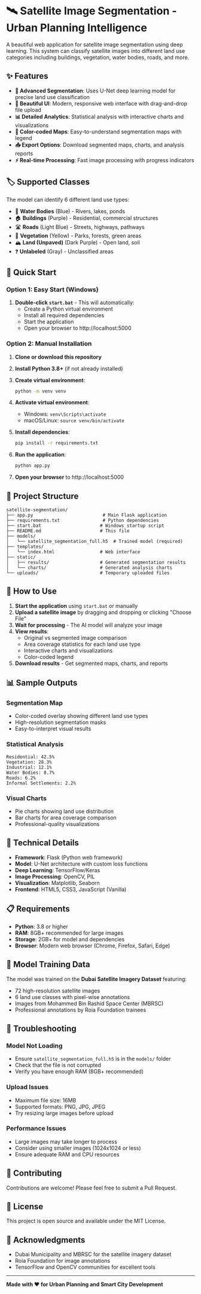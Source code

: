 # 🛰️ Satellite Image Segmentation - Urban Planning Intelligence

A beautiful web application for satellite image segmentation using deep learning. This system can classify satellite images into different land use categories including buildings, vegetation, water bodies, roads, and more.

## ✨ Features

- **🎯 Advanced Segmentation**: Uses U-Net deep learning model for precise land use classification
- **🎨 Beautiful UI**: Modern, responsive web interface with drag-and-drop file upload
- **📊 Detailed Analytics**: Statistical analysis with interactive charts and visualizations
- **🎨 Color-coded Maps**: Easy-to-understand segmentation maps with legend
- **📥 Export Options**: Download segmented maps, charts, and analysis reports
- **⚡ Real-time Processing**: Fast image processing with progress indicators

## 🏷️ Supported Classes

The model can identify 6 different land use types:

- 🌊 **Water Bodies** (Blue) - Rivers, lakes, ponds
- 🏠 **Buildings** (Purple) - Residential, commercial structures  
- 🛣️ **Roads** (Light Blue) - Streets, highways, pathways
- 🌱 **Vegetation** (Yellow) - Parks, forests, green areas
- 🏔️ **Land (Unpaved)** (Dark Purple) - Open land, soil
- ❓ **Unlabeled** (Gray) - Unclassified areas

## 🚀 Quick Start

### Option 1: Easy Start (Windows)
1. **Double-click `start.bat`** - This will automatically:
   - Create a Python virtual environment
   - Install all required dependencies
   - Start the application
   - Open your browser to http://localhost:5000

### Option 2: Manual Installation

1. **Clone or download this repository**

2. **Install Python 3.8+** (if not already installed)

3. **Create virtual environment**:
   ```bash
   python -m venv venv
   ```

4. **Activate virtual environment**:
   - Windows: `venv\Scripts\activate`
   - macOS/Linux: `source venv/bin/activate`

5. **Install dependencies**:
   ```bash
   pip install -r requirements.txt
   ```

6. **Run the application**:
   ```bash
   python app.py
   ```

7. **Open your browser** to http://localhost:5000

## 📁 Project Structure

```
satellite-segmentation/
├── app.py                          # Main Flask application
├── requirements.txt                # Python dependencies
├── start.bat                      # Windows startup script
├── README.md                      # This file
├── models/
│   └── satellite_segmentation_full.h5  # Trained model (required)
├── templates/
│   └── index.html                 # Web interface
├── static/
│   ├── results/                   # Generated segmentation results
│   └── charts/                    # Generated analysis charts
└── uploads/                       # Temporary uploaded files
```

## 🎯 How to Use

1. **Start the application** using `start.bat` or manually
2. **Upload a satellite image** by dragging and dropping or clicking "Choose File"
3. **Wait for processing** - The AI model will analyze your image
4. **View results**:
   - Original vs segmented image comparison
   - Area coverage statistics for each land use type
   - Interactive charts and visualizations
   - Color-coded legend
5. **Download results** - Get segmented maps, charts, and reports

## 📊 Sample Outputs

### Segmentation Map
- Color-coded overlay showing different land use types
- High-resolution segmentation masks
- Easy-to-interpret visual results

### Statistical Analysis
```
Residential: 42.5%
Vegetation: 28.3%
Industrial: 12.1%
Water Bodies: 8.7%
Roads: 6.2%
Informal Settlements: 2.2%
```

### Visual Charts
- Pie charts showing land use distribution
- Bar charts for area coverage comparison
- Professional-quality visualizations

## 🔧 Technical Details

- **Framework**: Flask (Python web framework)
- **Model**: U-Net architecture with custom loss functions
- **Deep Learning**: TensorFlow/Keras
- **Image Processing**: OpenCV, PIL
- **Visualization**: Matplotlib, Seaborn
- **Frontend**: HTML5, CSS3, JavaScript (Vanilla)

## 📋 Requirements

- **Python**: 3.8 or higher
- **RAM**: 8GB+ recommended for large images
- **Storage**: 2GB+ for model and dependencies
- **Browser**: Modern web browser (Chrome, Firefox, Safari, Edge)

## 🎨 Model Training Data

The model was trained on the **Dubai Satellite Imagery Dataset** featuring:
- 72 high-resolution satellite images
- 6 land use classes with pixel-wise annotations
- Images from Mohammed Bin Rashid Space Center (MBRSC)
- Professional annotations by Roia Foundation trainees

## 🚨 Troubleshooting

### Model Not Loading
- Ensure `satellite_segmentation_full.h5` is in the `models/` folder
- Check that the file is not corrupted
- Verify you have enough RAM (8GB+ recommended)

### Upload Issues
- Maximum file size: 16MB
- Supported formats: PNG, JPG, JPEG
- Try resizing large images before upload

### Performance Issues
- Large images may take longer to process
- Consider using smaller images (1024x1024 or less)
- Ensure adequate RAM and CPU resources

## 🤝 Contributing

Contributions are welcome! Please feel free to submit a Pull Request.

## 📄 License

This project is open source and available under the MIT License.

## 🙏 Acknowledgments

- Dubai Municipality and MBRSC for the satellite imagery dataset
- Roia Foundation for image annotations
- TensorFlow and OpenCV communities for excellent tools

---

**Made with ❤️ for Urban Planning and Smart City Development**
